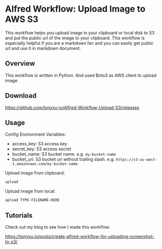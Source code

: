 # Alfred Workflow: Upload Image to AWS S3

This workflow helps you upload image in your clipboard or local disk to S3 and put the public url of the image to your clipboard.
This workflow is especially helpful if you are a markdown fan and you can easily get public url and use it in markdown document.

## Overview

This workflow is written in Python. And used Boto3 as AWS client to upload image.

## Download

https://github.com/tonyxu-io/Alfred-Workflow-Upload-S3/releases

## Usage

Config Environment Variables:

- access_key: S3 access key
- secret_key: S3 access secret
- bucket_name: S3 bucket name. e.g. `my-bucket-name`
- bucket_uri: S3 bucket uri without trailing slash. e.g. `https://s3-us-west-1.amazonaws.com/my-bucket-name`

Upload image from clipboard:

```bash
upload
```

Upload image from local:

```bash
upload TYPE-FILENAME-HERE
```

## Tutorials

Check out my blog to see how I made this workflow:

https://tonyxu.io/posts/create-alfred-workflow-for-uploading-screenshot-to-s3/
